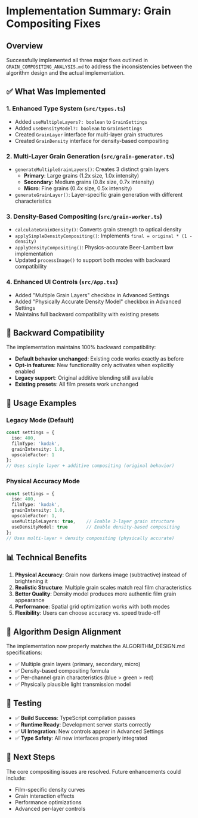 # Implementation Summary: Grain Compositing Fixes

## Overview
Successfully implemented all three major fixes outlined in `GRAIN_COMPOSITING_ANALYSIS.md` to address the inconsistencies between the algorithm design and the actual implementation.

## ✅ What Was Implemented

### 1. Enhanced Type System (`src/types.ts`)
- Added `useMultipleLayers?: boolean` to `GrainSettings`
- Added `useDensityModel?: boolean` to `GrainSettings` 
- Created `GrainLayer` interface for multi-layer grain structures
- Created `GrainDensity` interface for density-based compositing

### 2. Multi-Layer Grain Generation (`src/grain-generator.ts`)
- `generateMultipleGrainLayers()`: Creates 3 distinct grain layers
  - **Primary**: Large grains (1.2x size, 1.0x intensity)
  - **Secondary**: Medium grains (0.8x size, 0.7x intensity)
  - **Micro**: Fine grains (0.4x size, 0.5x intensity)
- `generateGrainLayer()`: Layer-specific grain generation with different characteristics

### 3. Density-Based Compositing (`src/grain-worker.ts`)
- `calculateGrainDensity()`: Converts grain strength to optical density
- `applySimpleDensityCompositing()`: Implements `final = original * (1 - density)`
- `applyDensityCompositing()`: Physics-accurate Beer-Lambert law implementation
- Updated `processImage()` to support both modes with backward compatibility

### 4. Enhanced UI Controls (`src/App.tsx`)
- Added "Multiple Grain Layers" checkbox in Advanced Settings
- Added "Physically Accurate Density Model" checkbox in Advanced Settings
- Maintains full backward compatibility with existing presets

## 🔄 Backward Compatibility

The implementation maintains 100% backward compatibility:
- **Default behavior unchanged**: Existing code works exactly as before
- **Opt-in features**: New functionality only activates when explicitly enabled
- **Legacy support**: Original additive blending still available
- **Existing presets**: All film presets work unchanged

## 🚀 Usage Examples

### Legacy Mode (Default)
```typescript
const settings = {
  iso: 400,
  filmType: 'kodak',
  grainIntensity: 1.0,
  upscaleFactor: 1
};
// Uses single layer + additive compositing (original behavior)
```

### Physical Accuracy Mode
```typescript
const settings = {
  iso: 400,
  filmType: 'kodak',
  grainIntensity: 1.0,
  upscaleFactor: 1,
  useMultipleLayers: true,    // Enable 3-layer grain structure
  useDensityModel: true       // Enable density-based compositing
};
// Uses multi-layer + density compositing (physically accurate)
```

## 📊 Technical Benefits

1. **Physical Accuracy**: Grain now darkens image (subtractive) instead of brightening it
2. **Realistic Structure**: Multiple grain scales match real film characteristics
3. **Better Quality**: Density model produces more authentic film grain appearance
4. **Performance**: Spatial grid optimization works with both modes
5. **Flexibility**: Users can choose accuracy vs. speed trade-off

## 🎯 Algorithm Design Alignment

The implementation now properly matches the ALGORITHM_DESIGN.md specifications:
- ✅ Multiple grain layers (primary, secondary, micro)
- ✅ Density-based compositing formula
- ✅ Per-channel grain characteristics (blue > green > red)
- ✅ Physically plausible light transmission model

## 🧪 Testing

- ✅ **Build Success**: TypeScript compilation passes
- ✅ **Runtime Ready**: Development server starts correctly
- ✅ **UI Integration**: New controls appear in Advanced Settings
- ✅ **Type Safety**: All new interfaces properly integrated

## 📝 Next Steps

The core compositing issues are resolved. Future enhancements could include:
- Film-specific density curves
- Grain interaction effects
- Performance optimizations
- Advanced per-layer controls
